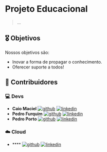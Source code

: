 # Projeto Educacional


> ...


## 🎖️ Objetivos

Nossos objetivos são:

- Inovar a forma de propagar o conhecimento.
- Oferecer suporte a todos!

## 👥 Contribuidores

### 💻 Devs

- **Caio Maciel** [![github](https://img.shields.io/badge/GitHub-100000?style=for-the-badge&logo=github&logoColor=white)](https://github.com/M4ciel) [![linkedin](https://img.shields.io/badge/LinkedIn-0077B5?style=for-the-badge&logo=linkedin&logoColor=white)](https://www.linkedin.com/in/caio-maciel/)
- **Pedro Furquim** [![github](https://img.shields.io/badge/GitHub-100000?style=for-the-badge&logo=github&logoColor=white)](https://github.com/devpedrofurquim) [![linkedin](https://img.shields.io/badge/LinkedIn-0077B5?style=for-the-badge&logo=linkedin&logoColor=white)](https://www.linkedin.com/in/pedro-furquim-dev/)
- **Pedro Porto** [![github](https://img.shields.io/badge/GitHub-100000?style=for-the-badge&logo=github&logoColor=white)](https://github.com/opedroporto) [![linkedin](https://img.shields.io/badge/LinkedIn-0077B5?style=for-the-badge&logo=linkedin&logoColor=white)](https://www.linkedin.com/in/opedroporto/)

### ☁️ Cloud
- **** [![github](https://img.shields.io/badge/GitHub-100000?style=for-the-badge&logo=github&logoColor=white)](https://github.com/[GITHUB_USER]) [![linkedin](https://img.shields.io/badge/LinkedIn-0077B5?style=for-the-badge&logo=linkedin&logoColor=white)](https://www.linkedin.com/in/[LINKEDIN_USER]/)
